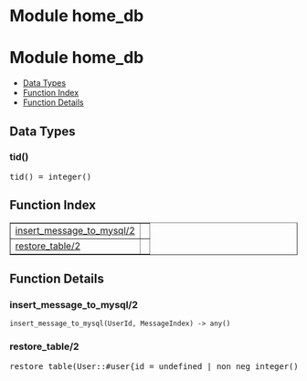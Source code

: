 Module home_db
==============


<h1>Module home_db</h1>

* [Data Types](#types)
* [Function Index](#index)
* [Function Details](#functions)







<h2><a name="types">Data Types</a></h2>





<h3 class="typedecl"><a name="type-tid">tid()</a></h3>




<pre>tid() = integer()</pre>


<h2><a name="index">Function Index</a></h2>



<table width="100%" border="1" cellspacing="0" cellpadding="2" summary="function index"><tr><td valign="top"><a href="#insert_message_to_mysql-2">insert_message_to_mysql/2</a></td><td></td></tr><tr><td valign="top"><a href="#restore_table-2">restore_table/2</a></td><td></td></tr></table>




<h2><a name="functions">Function Details</a></h2>


<a name="insert_message_to_mysql-2"></a>

<h3>insert_message_to_mysql/2</h3>





`insert_message_to_mysql(UserId, MessageIndex) -> any()`

<a name="restore_table-2"></a>

<h3>restore_table/2</h3>





<pre>restore_table(User::#user{id = undefined | non_neg_integer(), status = atom(), pid = undefined | pid(), name = undefined | binary(), mail = undefined | binary(), password = undefined | binary()}, Tid::<a href="#type-tid">tid()</a>) -> ok</pre>
<br></br>


